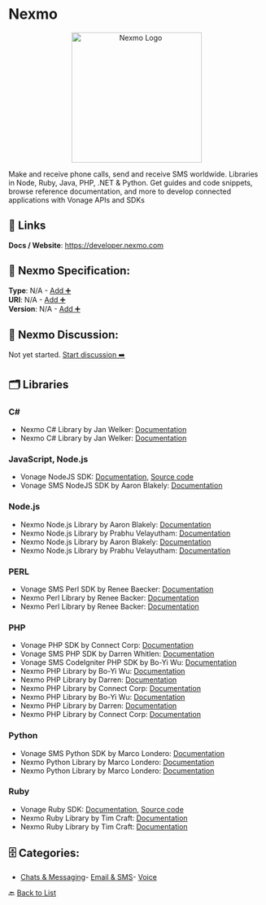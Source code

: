 # Nexmo
<p align="center">
    <img width="256" src="https://raw.githubusercontent.com/apis-list/apis-list/main/apis/nexmo/logo_256x256.png" alt="Nexmo Logo"/>
</p>
Make and receive phone calls, send and receive SMS worldwide. Libraries in Node, Ruby, Java, PHP, .NET & Python. Get guides and code snippets, browse reference documentation, and more to develop connected applications with Vonage APIs and SDKs

##  🔗 Links
**Docs / Website**: https://developer.nexmo.com

## 🧬 Nexmo Specification:
**Type**: N/A - [Add ➕](https://github.com/apis-list/apis-list/edit/main/apis.yaml#L13363)  
**URI**: N/A - [Add ➕](https://github.com/apis-list/apis-list/edit/main/apis.yaml#L13363)  
**Version**: N/A - [Add ➕](https://github.com/apis-list/apis-list/edit/main/apis.yaml#L13363)

## 💬 Nexmo Discussion:
Not yet started. [Start discussion ➡️](https://github.com/apis-list/apis-list/discussions/new)

## 🗂️ Libraries
### C#
- Nexmo C# Library by Jan Welker: [Documentation]()
- Nexmo C# Library by Jan Welker: [Documentation]()
### JavaScript, Node.js
- Vonage NodeJS SDK: [Documentation](https://github.com/Nexmo/nexmo-node), [Source code](https://www.npmjs.com/package/nexmo)
- Vonage SMS NodeJS SDK by Aaron Blakely: [Documentation](https://github.com/ablakely/node-nexmo)
### Node.js
- Nexmo Node.js Library by Aaron Blakely: [Documentation]()
- Nexmo Node.js Library by Prabhu Velayutham: [Documentation]()
- Nexmo Node.js Library by Aaron Blakely: [Documentation]()
- Nexmo Node.js Library by Prabhu Velayutham: [Documentation]()
### PERL
- Vonage SMS Perl SDK by Renee Baecker: [Documentation](https://github.com/reneeb/perl-Nexmo-SMS)
- Nexmo Perl Library by Renee Backer: [Documentation]()
- Nexmo Perl Library by Renee Backer: [Documentation]()
### PHP
- Vonage PHP SDK by Connect Corp: [Documentation](https://github.com/ConnectCorp/nexmo-client)
- Vonage SMS PHP SDK by Darren Whitlen: [Documentation](https://github.com/prawnsalad/Nexmo-PHP-lib)
- Vonage SMS CodeIgniter PHP SDK by Bo-Yi Wu: [Documentation](https://github.com/appleboy/CodeIgniter-Nexmo-Message)
- Nexmo PHP Library by Bo-Yi Wu: [Documentation]()
- Nexmo PHP Library by Darren: [Documentation]()
- Nexmo PHP Library by Connect Corp: [Documentation]()
- Nexmo PHP Library by Bo-Yi Wu: [Documentation]()
- Nexmo PHP Library by Darren: [Documentation]()
- Nexmo PHP Library by Connect Corp: [Documentation]()
### Python
- Vonage SMS Python SDK by Marco Londero: [Documentation](https://github.com/marcuz/libpynexmo)
- Nexmo Python Library by Marco Londero: [Documentation]()
- Nexmo Python Library by Marco Londero: [Documentation]()
### Ruby
- Vonage Ruby SDK: [Documentation](https://github.com/Nexmo/nexmo-ruby), [Source code](https://rubygems.org/gems/nexmo)
- Nexmo Ruby Library by Tim Craft: [Documentation]()
- Nexmo Ruby Library by Tim Craft: [Documentation]()


## 🗄️ Categories:
- [Chats & Messaging](https://github.com/apis-list/apis-list#chats--messaging-)- [Email & SMS](https://github.com/apis-list/apis-list#email--sms-)- [Voice](https://github.com/apis-list/apis-list#voice-)

🔙  [Back to List](https://github.com/apis-list/apis-list)

